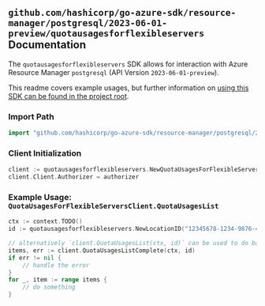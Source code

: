 
## `github.com/hashicorp/go-azure-sdk/resource-manager/postgresql/2023-06-01-preview/quotausagesforflexibleservers` Documentation

The `quotausagesforflexibleservers` SDK allows for interaction with Azure Resource Manager `postgresql` (API Version `2023-06-01-preview`).

This readme covers example usages, but further information on [using this SDK can be found in the project root](https://github.com/hashicorp/go-azure-sdk/tree/main/docs).

### Import Path

```go
import "github.com/hashicorp/go-azure-sdk/resource-manager/postgresql/2023-06-01-preview/quotausagesforflexibleservers"
```


### Client Initialization

```go
client := quotausagesforflexibleservers.NewQuotaUsagesForFlexibleServersClientWithBaseURI("https://management.azure.com")
client.Client.Authorizer = authorizer
```


### Example Usage: `QuotaUsagesForFlexibleServersClient.QuotaUsagesList`

```go
ctx := context.TODO()
id := quotausagesforflexibleservers.NewLocationID("12345678-1234-9876-4563-123456789012", "locationValue")

// alternatively `client.QuotaUsagesList(ctx, id)` can be used to do batched pagination
items, err := client.QuotaUsagesListComplete(ctx, id)
if err != nil {
	// handle the error
}
for _, item := range items {
	// do something
}
```
